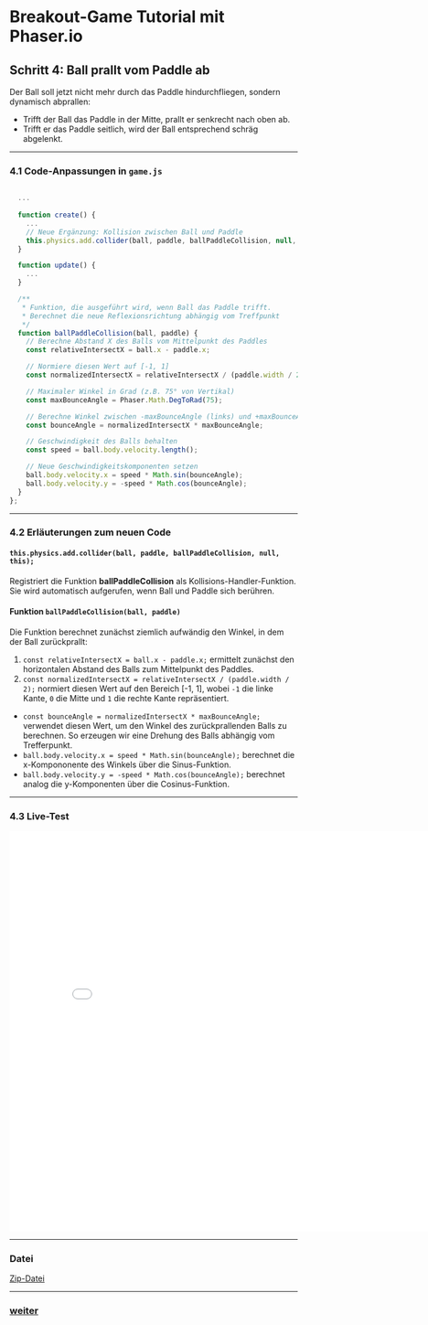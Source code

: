 # Breakout-Game Tutorial mit Phaser.io

## Schritt 4: Ball prallt vom Paddle ab 
Der Ball soll jetzt nicht mehr durch das Paddle hindurchfliegen, sondern dynamisch abprallen:
  - Trifft der Ball das Paddle in der Mitte, prallt er senkrecht nach oben ab.
  - Trifft er das Paddle seitlich, wird der Ball entsprechend schräg abgelenkt.

---

### 4.1 Code-Anpassungen in `game.js`

```js

  ...
 
  function create() {
    ...
    // Neue Ergänzung: Kollision zwischen Ball und Paddle
    this.physics.add.collider(ball, paddle, ballPaddleCollision, null, this);
  }

  function update() {
    ...
  }

  /**
   * Funktion, die ausgeführt wird, wenn Ball das Paddle trifft.
   * Berechnet die neue Reflexionsrichtung abhängig vom Treffpunkt
   */
  function ballPaddleCollision(ball, paddle) {
    // Berechne Abstand X des Balls vom Mittelpunkt des Paddles
    const relativeIntersectX = ball.x - paddle.x;

    // Normiere diesen Wert auf [-1, 1]
    const normalizedIntersectX = relativeIntersectX / (paddle.width / 2);

    // Maximaler Winkel in Grad (z.B. 75° von Vertikal)
    const maxBounceAngle = Phaser.Math.DegToRad(75);

    // Berechne Winkel zwischen -maxBounceAngle (links) und +maxBounceAngle (rechts)
    const bounceAngle = normalizedIntersectX * maxBounceAngle;

    // Geschwindigkeit des Balls behalten
    const speed = ball.body.velocity.length();

    // Neue Geschwindigkeitskomponenten setzen
    ball.body.velocity.x = speed * Math.sin(bounceAngle);
    ball.body.velocity.y = -speed * Math.cos(bounceAngle);
  }
};
```

---

### 4.2 Erläuterungen zum neuen Code

#### `this.physics.add.collider(ball, paddle, ballPaddleCollision, null, this);`
Registriert die Funktion **ballPaddleCollision** als  Kollisions-Handler-Funktion. Sie wird automatisch aufgerufen, wenn Ball und Paddle sich berühren.

#### Funktion `ballPaddleCollision(ball, paddle)`

Die Funktion berechnet zunächst ziemlich aufwändig den Winkel, in dem der Ball zurückprallt:
1. `const relativeIntersectX = ball.x - paddle.x;`
ermittelt zunächst den horizontalen Abstand des Balls zum Mittelpunkt des Paddles.
2. `const normalizedIntersectX = relativeIntersectX / (paddle.width / 2);` normiert diesen Wert auf den Bereich [-1, 1], wobei `-1` die linke Kante, `0` die Mitte und `1` die rechte Kante repräsentiert.
- `const bounceAngle = normalizedIntersectX * maxBounceAngle;` verwendet diesen Wert, um den Winkel des zurückprallenden Balls zu berechnen. So erzeugen wir eine Drehung des Balls abhängig vom Trefferpunkt.
- `ball.body.velocity.x = speed * Math.sin(bounceAngle);` berechnet die x-Kompononente des Winkels über die Sinus-Funktion.
- `ball.body.velocity.y = -speed * Math.cos(bounceAngle);` berechnet analog die y-Komponenten über die Cosinus-Funktion.
---

### 4.3 Live-Test

<iframe 
  src="03Squash/index.html" 
  width="820" 
  height="700" 
  frameborder="0" 
  sandbox="allow-scripts allow-same-origin">
</iframe>

---
### Datei

[Zip-Datei](03Squash.zip)

---

### [weiter](04ClicktoStart.html)  
